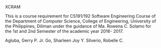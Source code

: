 XCRAM

This is a course requirement for CS191/192 Software Engineering Course of the Department of
Computer Science, College of Engineering, University of the Philippines, Diliman under the
guidance of Ma. Rowena C. Solamo for the 1st and 2nd Semester of the academic year 2016-
2017.

<Group Name>

Agluba, Gerry P. Jr.
Go, Sharleen Joy Y.
Silverio, Robelle C.

